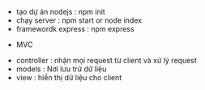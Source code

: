 - tạo dự án nodejs : npm init
- chạy server : npm start or node index
- framewordk express : npm express

* MVC

- controller : nhận mọi request từ client và xử lý request
- models : Nơi lưu trữ dữ liệu
- view : hiển thị dữ liệu cho client

